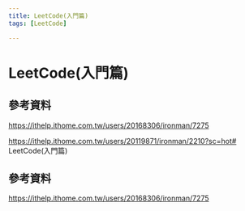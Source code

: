 ```yaml
---
title: LeetCode(入門篇)
tags: [LeetCode]

---
```


# LeetCode(入門篇)

## 參考資料
https://ithelp.ithome.com.tw/users/20168306/ironman/7275

https://ithelp.ithome.com.tw/users/20119871/ironman/2210?sc=hot# LeetCode(入門篇)

## 參考資料
https://ithelp.ithome.com.tw/users/20168306/ironman/7275